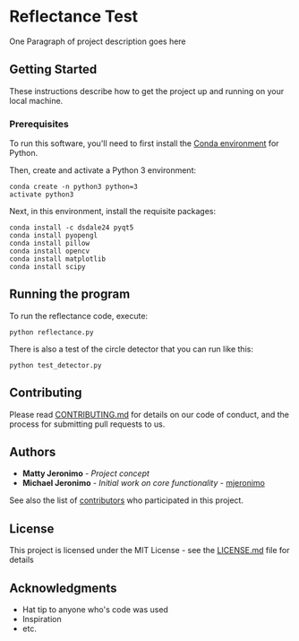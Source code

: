 # Reflectance Test

One Paragraph of project description goes here

## Getting Started

These instructions describe how to get the project up and running on your local machine.

### Prerequisites

To run this software, you'll need to first install the [Conda environment](https://conda.io/docs/) for Python.

Then, create and activate a Python 3 environment:

```
conda create -n python3 python=3
activate python3
```

Next, in this environment, install the requisite packages:

```
conda install -c dsdale24 pyqt5
conda install pyopengl
conda install pillow
conda install opencv
conda install matplotlib
conda install scipy
```

## Running the program

To run the reflectance code, execute:

```
python reflectance.py
```

There is also a test of the circle detector that you can run like this:

```
python test_detector.py
```

## Contributing

Please read [CONTRIBUTING.md](https://gist.github.com/PurpleBooth/b24679402957c63ec426) for details on our code of conduct, and the process for submitting pull requests to us.

## Authors

* **Matty Jeronimo** - *Project concept*
* **Michael Jeronimo** - *Initial work on core functionality* - [mjeronimo](https://github.com/mjeronimo)

See also the list of [contributors](https://github.com/your/project/contributors) who participated in this project.

## License

This project is licensed under the MIT License - see the [LICENSE.md](LICENSE.md) file for details

## Acknowledgments

* Hat tip to anyone who's code was used
* Inspiration
* etc.


